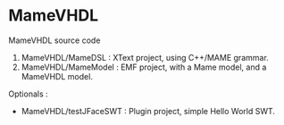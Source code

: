 # MameVHDL
MameVHDL source code

1. MameVHDL/MameDSL : XText project, using C++/MAME grammar.
2. MameVHDL/MameModel : EMF project, with a Mame model, and a MameVHDL model.


Optionals :
* MameVHDL/testJFaceSWT : Plugin project, simple Hello World SWT.